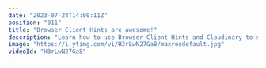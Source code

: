 ```yaml
---
date: "2023-07-24T14:00:11Z"
position: "011"
title: "Browser Client Hints are awesome!"
description: "Learn how to use Browser Client Hints and Cloudinary to serve responsive images with minimal markup and maximum performance. Browser Client Hints tell Cloudinary the optimal size and resolution of each image request, and Cloudinary delivers it on the fly!\n\nFollow me here:\nWebsite: https://timbenniks.dev\nTwitter: https://twitter.com/timbenniks\nGithub: https://github.com/timbenniks"
image: "https://i.ytimg.com/vi/H3rLwN27Ga8/maxresdefault.jpg"
videoId: "H3rLwN27Ga8"
---
```


